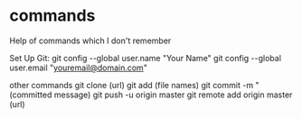 # commands
Help of commands which I don't remember
  
Set Up Git:
git config --global user.name "Your Name"
git config --global user.email "youremail@domain.com"

other commands
git clone (url)
git add (file names)
git commit -m "(committed message)
git push -u origin master
git remote add origin master (url)
